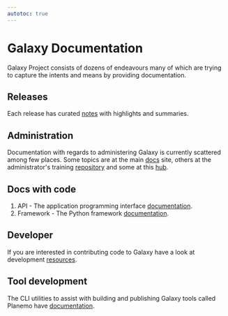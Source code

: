 ```yaml
---
autotoc: true
---
```


# Galaxy Documentation

Galaxy Project consists of dozens of endeavours many of which are trying to capture the intents and means by providing documentation.

## Releases

Each release has curated [notes](https://docs.galaxyproject.org/en/master/releases/index.html) with highlights and summaries.

## Administration

Documentation with regards to administering Galaxy is currently scattered among few places. Some topics are at the main [docs](https://docs.galaxyproject.org/en/master/admin/index.html) site, others at the administrator's training [repository](https://github.com/martenson/dagobah-training/) and some at this [hub](/src/admin/index.md).

## Docs with code

1. API - The application programming interface [documentation](https://docs.galaxyproject.org/en/master/api_doc.html).
1. Framework - The Python framework [documentation](https://docs.galaxyproject.org/en/master/lib/modules.html).

## Developer

If you are interested in contributing code to Galaxy have a look at development [resources](/src/develop/index.md).

## Tool development

The CLI utilities to assist with building and publishing Galaxy tools called Planemo have [documentation](http://planemo.readthedocs.io/).

